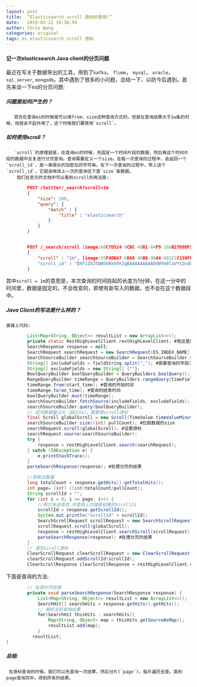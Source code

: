 ```yaml
---
layout: post
title:  “Elasticsearch scroll 游标的使用!”
date:   2019-03-22 19:36:59
author: Chris Wang
categories: original
tags: es elasticsearch scroll 游标 
---
```


#### 记一次elasticsearch Java client的分页问题
最近在写关于数据导出的工具，用到了`kafka`， `flume`， `mysql`， `oracle`， `sql_server`, `mongodb`。其中遇到了很多的小问题，总结一下，以防今后遇到。首先来谈一下es的分页问题:

##### 问题是如何产生的？

       首先在查询es的时候是可以用from，size这种查询方式的。但是在查询结果大于1w条的时候，他就会不起作用了，这个时候我们要使用`scroll`。

##### 如何使用scroll？

       `scroll`的原理就是，在查询es的时候，先固定一个时间片段的数据，然后再这个时间片段的数据中反复进行分页查询。查询需要定义一个size。在每一次查询的过程中，会返回一个`scroll_id`，是一串很长的加密后的字符串。在下一次查询的过程中，带上这个`scroll_id`，它就会继续上一次的查询往下查`size`条数据。
        我们在官方的文档中可以看到scroll的用法是:

``````json
        POST /twitter/_search?scroll=1m
        {
            "size": 100,
            "query": {
                "match" : {
                    "title" : "elasticsearch"
                }
            }
        }


        POST /_search/scroll [image:60C7D524-9CBC-40B1-84F9-166B27D9DF51-309-00008DA230D90CB7/1.png]
        {
            "scroll" : "1m", [image:85F4DBA7-6D48-46B6-98A4-681E1C150FE7-309-00008DA230A98BE4/2.png]
            "scroll_id" : "DXF1ZXJ5QW5kRmV0Y2gBAAAAAAAAAD4WYm9laVYtZndUQlNsdDcwakFMNjU1QQ==" [image:F7277840-004F-4F16-91DD-62F5D6BFF7D7-309-00008DA230591EE5/3.png]
        }
``````

其中`scroll = 1m`的意思是，本次查询的时间挂起的长度为1分钟，在这一分中的时间里，数据是固定的，不会改变的，即使有新写入的数据，也不会在这个数据段中。

##### Java Client的写法是什么样的？

    直接上代码:
``````java
        List<Map<String, Object>> resultList = new ArrayList<>();
        private static RestHighLevelClient restHighLevelClient; #我这里用的是restClient,网上有很多用的client,prepare...()都可以。
        SearchResponse response = null;
        SearchRequest searchRequest = new SearchRequest(ES_INDEX_NAME); #查询的索引名称
        SearchSourceBuilder searchSourceBuilder = SearchSourceBuilder.searchSource();
        String[] includeFields = fieldString.split(","); #需要查询的字段["user_id", "user_name", "create_at"......]
        String[] excludeFields = new String[] {""};
        BoolQueryBuilder boolQueryBuilder = QueryBuilders.boolQuery();
        RangeQueryBuilder timeRange = QueryBuilders.rangeQuery(timeField);
        timeRange.from(start_time); #查询的开始时间
        timeRange.to(en_time); #查询的结束时间
        boolQueryBuilder.must(timeRange);
        searchSourceBuilder.fetchSource(includeFields, excludeFields);
        searchSourceBuilder.query(boolQueryBuilder);
        // 因为数据量过大（超过1w），需要用scroll游标
        final Scroll globalScroll = new Scroll(TimeValue.timeValueMinutes(1L));
        searchSourceBuilder.size((int) pullCount); #拉取数据的size
        searchRequest.scroll(globalScroll); #设置游标
        searchRequest.source(searchSourceBuilder);
        try {
            response = restHighLevelClient.search(searchRequest);
        } catch (IOException e) {
            e.printStackTrace();
        }
        parseSearchResponse(response); #处理分页的结果

        //获取总数量
        long totalCount = response.getHits().getTotalHits();
        int page= (int) ((int)totalCount/pullCount);
        String scrollId = "";
        for (int i = 0; i <= page; i++) {
            //再次发送请求,并使用上次搜索结果的ScrollId
            scrollId = response.getScrollId();
            System.out.println("scrollId" + scrollId);
            SearchScrollRequest scrollRequest = new SearchScrollRequest(scrollId);
            scrollRequest.scroll(globalScroll);
            response = restHighLevelClient.searchScroll(scrollRequest);
            parseSearchResponse(response); #处理分页的结果
        }
        // 清空scroll游标
        ClearScrollRequest clearScrollRequest = new ClearScrollRequest();
        clearScrollRequest.addScrollId(scrollId);
        ClearScrollResponse clearScrollResponse = restHighLevelClient.clearScroll(clearScrollRequest);
``````

下面是查询的方法:

``````java
        // 处理分页结果
        private void parseSearchResponse(SearchResponse response) {
            List<Map<String, Object>> resultList = new ArrayList<>();
            SearchHit[] searchHits = response.getHits().getHits();
            // 解析当前查询结果
            for(SearchHit thisHits : searchHits){
                Map<String, Object> map = thisHits.getSourceAsMap();
                resultList.add(map);
            }
          resultList;
}

``````

##### 总结:

     在游标查询的时候，我们可以先查询一次结果，然后分片(`page`)，每片遍历去查。直到page查询完毕。得到所有的结果。